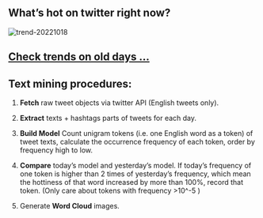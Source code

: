 ## What’s hot on twitter right now?

![trend-20221018][wordcloud]

[wordcloud]: https://raw.githubusercontent.com/xdqc/tweet-trend-everyday/master/word-cloud/trend-20221018.png?token=AF5V4P7ADR6KQBZ4CEDTNIK6AXRMU "trend-20221018"

## [Check trends on old days ...](https://github.com/xdqc/tweet-trend-everyday/tree/master/word-cloud)

## Text mining procedures:

1. **Fetch** raw tweet objects via twitter API (English tweets only).

2. **Extract** texts + hashtags parts of tweets for each day.

3. **Build Model** Count unigram tokens (i.e. one English word as a token) of tweet texts, calculate the occurrence frequency of each token, order by frequency high to low.

4. **Compare** today’s model and yesterday’s model. If today’s frequency of one token is higher than 2 times of yesterday’s frequency, which mean the hottiness of that word increased by more than 100%, record that token. (Only care about tokens with frequency >10^-5 )

5. Generate **Word Cloud** images.
